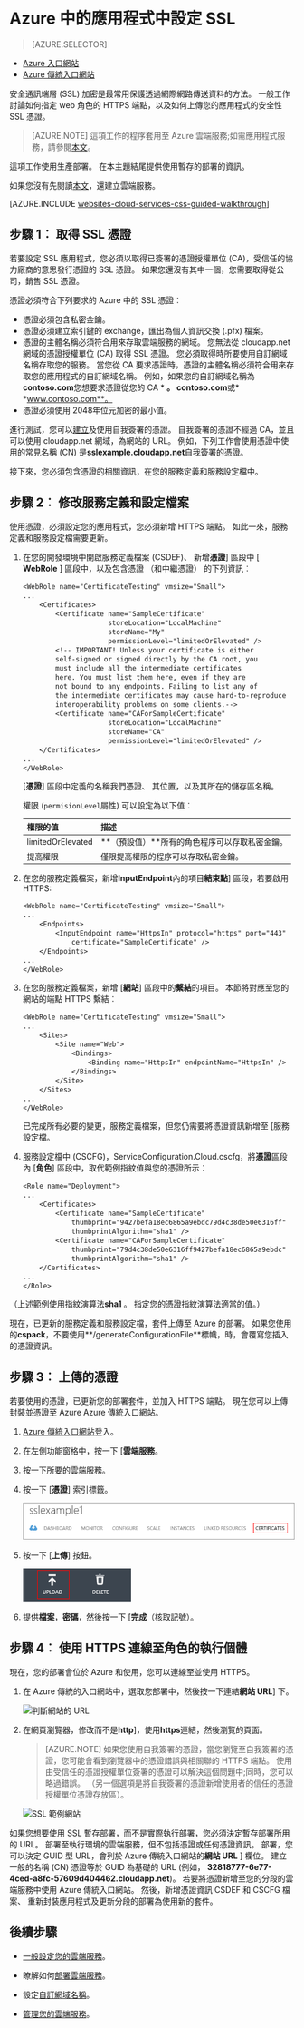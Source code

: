 <properties 
    pageTitle="針對雲端服務 （傳統） 中設定 SSL |Microsoft Azure" 
    description="瞭解如何指定 web 角色的 HTTPS 端點，以及如何上傳您的應用程式的安全性 SSL 憑證。" 
    services="cloud-services" 
    documentationCenter=".net" 
    authors="Thraka" 
    manager="timlt" 
    editor=""/>

<tags 
    ms.service="cloud-services" 
    ms.workload="tbd" 
    ms.tgt_pltfrm="na" 
    ms.devlang="na" 
    ms.topic="article" 
    ms.date="10/04/2016"
    ms.author="adegeo"/>




# <a name="configuring-ssl-for-an-application-in-azure"></a>Azure 中的應用程式中設定 SSL

> [AZURE.SELECTOR]
- [Azure 入口網站](cloud-services-configure-ssl-certificate-portal.md)
- [Azure 傳統入口網站](cloud-services-configure-ssl-certificate.md)

安全通訊端層 (SSL) 加密是最常用保護透過網際網路傳送資料的方法。 一般工作討論如何指定 web 角色的 HTTPS 端點，以及如何上傳您的應用程式的安全性 SSL 憑證。

> [AZURE.NOTE] 這項工作的程序套用至 Azure 雲端服務;如需應用程式服務，請參閱[本文](../app-service-web/web-sites-configure-ssl-certificate.md)。

這項工作使用生產部署。 在本主題結尾提供使用暫存的部署的資訊。

如果您沒有先閱讀[本文](cloud-services-how-to-create-deploy.md)，還建立雲端服務。

[AZURE.INCLUDE [websites-cloud-services-css-guided-walkthrough](../../includes/websites-cloud-services-css-guided-walkthrough.md)]


## <a name="step-1-get-an-ssl-certificate"></a>步驟 1︰ 取得 SSL 憑證

若要設定 SSL 應用程式，您必須以取得已簽署的憑證授權單位 (CA)，受信任的協力廠商的意思發行憑證的 SSL 憑證。 如果您還沒有其中一個，您需要取得從公司，銷售 SSL 憑證。

憑證必須符合下列要求的 Azure 中的 SSL 憑證︰

-   憑證必須包含私密金鑰。
-   憑證必須建立索引鍵的 exchange，匯出為個人資訊交換 (.pfx) 檔案。
-   憑證的主體名稱必須符合用來存取雲端服務的網域。 您無法從 cloudapp.net 網域的憑證授權單位 (CA) 取得 SSL 憑證。 您必須取得時所要使用自訂網域名稱存取您的服務。 當您從 CA 要求憑證時，憑證的主體名稱必須符合用來存取您的應用程式的自訂網域名稱。 例如，如果您的自訂網域名稱為**contoso.com**您想要求憑證從您的 CA * **。 contoso.com**或* *www.contoso.com**。
-   憑證必須使用 2048年位元加密的最小值。

進行測試，您可以[建立](cloud-services-certs-create.md)及使用自我簽署的憑證。 自我簽署的憑證不經過 CA，並且可以使用 cloudapp.net 網域，為網站的 URL。 例如，下列工作會使用憑證中使用的常見名稱 (CN) 是**sslexample.cloudapp.net**自我簽署的憑證。

接下來，您必須包含憑證的相關資訊，在您的服務定義和服務設定檔中。

## <a name="step-2-modify-the-service-definition-and-configuration-files"></a>步驟 2︰ 修改服務定義和設定檔案

使用憑證，必須設定您的應用程式，您必須新增 HTTPS 端點。 如此一來，服務定義和服務設定檔需要更新。

1.  在您的開發環境中開啟服務定義檔案 (CSDEF)、 新增**憑證**] 區段中 [ **WebRole** ] 區段中，以及包含憑證 （和中繼憑證） 的下列資訊︰

        <WebRole name="CertificateTesting" vmsize="Small">
        ...
            <Certificates>
                <Certificate name="SampleCertificate" 
                             storeLocation="LocalMachine" 
                             storeName="My"
                             permissionLevel="limitedOrElevated" />
                <!-- IMPORTANT! Unless your certificate is either
                self-signed or signed directly by the CA root, you
                must include all the intermediate certificates
                here. You must list them here, even if they are
                not bound to any endpoints. Failing to list any of
                the intermediate certificates may cause hard-to-reproduce
                interoperability problems on some clients.-->
                <Certificate name="CAForSampleCertificate"
                             storeLocation="LocalMachine"
                             storeName="CA"
                             permissionLevel="limitedOrElevated" />
            </Certificates>
        ...
        </WebRole>

    [**憑證**] 區段中定義的名稱我們憑證、 其位置，以及其所在的儲存區名稱。
    
    權限 (`permisionLevel`屬性) 可以設定為以下值︰

  	| 權限的值  | 描述 |
  	| ----------------  | ----------- |
  	| limitedOrElevated | **（預設值）**所有的角色程序可以存取私密金鑰。 |
  	| 提高權限          | 僅限提高權限的程序可以存取私密金鑰。|

2.  在您的服務定義檔案，新增**InputEndpoint**內的項目**結束點**] 區段，若要啟用 HTTPS:

        <WebRole name="CertificateTesting" vmsize="Small">
        ...
            <Endpoints>
                <InputEndpoint name="HttpsIn" protocol="https" port="443" 
                    certificate="SampleCertificate" />
            </Endpoints>
        ...
        </WebRole>

3.  在您的服務定義檔案，新增 [**網站**] 區段中的**繫結**的項目。 本節將對應至您的網站的端點 HTTPS 繫結︰

        <WebRole name="CertificateTesting" vmsize="Small">
        ...
            <Sites>
                <Site name="Web">
                    <Bindings>
                        <Binding name="HttpsIn" endpointName="HttpsIn" />
                    </Bindings>
                </Site>
            </Sites>
        ...
        </WebRole>

    已完成所有必要的變更，服務定義檔案，但您仍需要將憑證資訊新增至 [服務設定檔。

4.  服務設定檔中 (CSCFG)，ServiceConfiguration.Cloud.cscfg，將**憑證**區段內 [**角色**] 區段中，取代範例指紋值與您的憑證所示︰

        <Role name="Deployment">
        ...
            <Certificates>
                <Certificate name="SampleCertificate" 
                    thumbprint="9427befa18ec6865a9ebdc79d4c38de50e6316ff" 
                    thumbprintAlgorithm="sha1" />
                <Certificate name="CAForSampleCertificate"
                    thumbprint="79d4c38de50e6316ff9427befa18ec6865a9ebdc" 
                    thumbprintAlgorithm="sha1" />
            </Certificates>
        ...
        </Role>

（上述範例使用指紋演算法**sha1** 。 指定您的憑證指紋演算法適當的值。）

現在，已更新的服務定義和服務設定檔，套件上傳至 Azure 的部署。 如果您使用的**cspack**，不要使用**/generateConfigurationFile**標幟，時，會覆寫您插入的憑證資訊。

## <a name="step-3-upload-a-certificate"></a>步驟 3︰ 上傳的憑證

若要使用的憑證，已更新您的部署套件，並加入 HTTPS 端點。 現在您可以上傳封裝並憑證至 Azure Azure 傳統入口網站。

1. [Azure 傳統入口網站][]登入。 
2. 在左側功能窗格中，按一下 [**雲端服務**。
3. 按一下所要的雲端服務。
4. 按一下 [**憑證**] 索引標籤。

    ![按一下 [憑證] 索引標籤](./media/cloud-services-configure-ssl-certificate/click-cert.png)

5. 按一下 [**上傳**] 按鈕。

    ![上傳](./media/cloud-services-configure-ssl-certificate/upload-button.png)
    
6. 提供**檔案**，**密碼**，然後按一下 [**完成**（核取記號）。

## <a name="step-4-connect-to-the-role-instance-by-using-https"></a>步驟 4︰ 使用 HTTPS 連線至角色的執行個體

現在，您的部署會位於 Azure 和使用，您可以連線至並使用 HTTPS。

1.  在 Azure 傳統的入口網站中，選取您部署中，然後按一下連結**網站 URL**] 下。

    ![判斷網站的 URL][2]

2.  在網頁瀏覽器，修改而不是**http**]，使用**https**連結，然後瀏覽的頁面。

    >[AZURE.NOTE] 如果您使用自我簽署的憑證，當您瀏覽至自我簽署的憑證，您可能會看到瀏覽器中的憑證錯誤與相關聯的 HTTPS 端點。 使用由受信任的憑證授權單位簽署的憑證可以解決這個問題中;同時，您可以略過錯誤。 （另一個選項是將自我簽署的憑證新增使用者的信任的憑證授權單位憑證存放區）。

    ![SSL 範例網站][3]

如果您想要使用 SSL 暫存部署，而不是實際執行部署，您必須決定暫存部署所用的 URL。 部署至執行環境的雲端服務，但不包括憑證或任何憑證資訊。 部署，您可以決定 GUID 型 URL，會列於 Azure 傳統入口網站的**網站 URL** ] 欄位。 建立一般的名稱 (CN) 憑證等於 GUID 為基礎的 URL (例如， **32818777-6e77-4ced-a8fc-57609d404462.cloudapp.net**)。 若要將憑證新增至您的分段的雲端服務中使用 Azure 傳統入口網站。 然後，新增憑證資訊 CSDEF 和 CSCFG 檔案、 重新封裝應用程式及更新分段的部署為使用新的套件。

## <a name="next-steps"></a>後續步驟

* [一般設定您的雲端服務](cloud-services-how-to-configure.md)。
* 瞭解如何[部署雲端服務](cloud-services-how-to-create-deploy.md)。
* 設定[自訂網域名稱](cloud-services-custom-domain-name.md)。
* [管理您的雲端服務](cloud-services-how-to-manage.md)。


  [Azure 傳統入口網站]: http://manage.windowsazure.com
  [0]: ./media/cloud-services-configure-ssl-certificate/CreateCloudService.png
  [1]: ./media/cloud-services-configure-ssl-certificate/AddCertificate.png
  [2]: ./media/cloud-services-configure-ssl-certificate/CopyURL.png
  [3]: ./media/cloud-services-configure-ssl-certificate/SSLCloudService.png
  [4]: ./media/cloud-services-configure-ssl-certificate/AddCertificateComplete.png  
